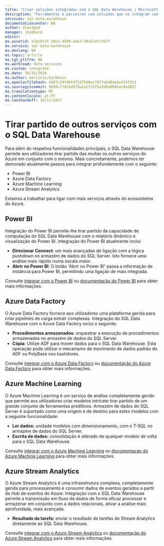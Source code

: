 ```yaml
---
title: "Criar soluções integradas com o SQL Data Warehouse | Microsoft Docs"
description: "Ferramentas e parceiros com soluções que se integram com o SQL Data Warehouse. "
services: sql-data-warehouse
documentationcenter: NA
author: mlee3gsd
manager: jhubbard
editor: 
ms.assetid: e2dc8f3f-10e3-4589-a4e2-50c67dfcf67f
ms.service: sql-data-warehouse
ms.devlang: NA
ms.topic: article
ms.tgt_pltfrm: NA
ms.workload: data-services
ms.custom: integrate
ms.date: 10/31/2016
ms.author: martinle;barbkess
ms.openlocfilehash: d407c29f99fd7537590ec787febd84a9e3f4f353
ms.sourcegitcommit: 6699c77dcbd5f8a1a2f21fba3d0a0005ac9ed6b7
ms.translationtype: MT
ms.contentlocale: pt-PT
ms.lasthandoff: 10/11/2017
---
```

# <a name="leverage-other-services-with-sql-data-warehouse"></a>Tirar partido de outros serviços com o SQL Data Warehouse
Para além do respetiva funcionalidades principais, o SQL Data Warehouse permite aos utilizadores tirar partido das muitas os outros serviços do Azure em conjunto com o mesmo.  Mais concretamente, podemos ter demorado atualmente passos para integrar profundamente com o seguinte:

* Power BI
* Azure Data Factory
* Azure Machine Learning
* Azure Stream Analytics

Estamos a trabalhar para ligar com mais serviços através do ecossistema do Azure.

## <a name="power-bi"></a>Power BI
Integração do Power BI permite-lhe tirar partido da capacidade de computação do SQL Data Warehouse com o relatório dinâmico e visualização do Power BI. Integração do Power BI atualmente inclui:

* **Direcionar Connect**: um mais avançadas de ligação com a lógica pushdown no armazém de dados do SQL Server.  Isto fornece uma análise mais rápido numa escala maior.
* **Abrir no Power BI**: O botão 'Abrir no Power BI' passa a informação de instância para Power BI, permitindo uma ligação de mais integrada.

Consulte [integrar com o Power BI](sql-data-warehouse-integrate-power-bi.md) ou [documentação do Power BI](http://blogs.msdn.com/b/powerbi/archive/2015/06/24/exploring-azure-sql-data-warehouse-with-power-bi.aspx) para obter mais informações.

## <a name="azure-data-factory"></a>Azure Data Factory
O Azure Data Factory fornece aos utilizadores uma plataforma gerida para criar pipelines de carga extrair complexas.  Integração do SQL Data Warehouse com o Azure Data Factory inclui o seguinte:

* **Procedimentos armazenados**: orquestrar a execução de procedimentos armazenados no armazém de dados do SQL Server.
* **Cópia**: Utilize ADF para mover dados para o SQL Data Warehouse.  Esta operação pode utilizar o mecanismo de movimento de dados padrão do ADF ou PolyBase nos bastidores. 

Consulte [integrar com o Azure Data Factory](sql-data-warehouse-integrate-azure-data-factory.md) ou [documentação do Azure Data Factory](https://azure.microsoft.com/documentation/services/data-factory/) para obter mais informações.

## <a name="azure-machine-learning"></a>Azure Machine Learning
O Azure Machine Learning é um serviço de análise completamente gerido que permite aos utilizadores criar modelos intricate tirar partido de um grande conjunto de ferramentas preditivos.  Armazém de dados do SQL Server é suportado como uma origem e de destino para estes modelos com a seguinte funcionalidade:

* **Ler dados:** unidade modelos com dimensionamento, com o T-SQL no armazém de dados do SQL Server.
* **Escrita de dados:** consolidação é alterado de qualquer modelo de volta para o SQL Data Warehouse.

Consulte [integrar com o Azure Machine Learning](sql-data-warehouse-integrate-azure-machine-learning.md) ou [documentação do Azure Machine Learning](https://azure.microsoft.com/services/machine-learning/) para obter mais informações.

## <a name="azure-stream-analytics"></a>Azure Stream Analytics
O Azure Stream Analytics é uma infraestrutura complexa, completamente gerida para processamento e consumir dados de eventos gerados a partir de Hub de eventos do Azure.  Integração com o SQL Data Warehouse permite a transmissão em fluxo de dados de forma eficaz processar e armazenar em conjunto com a dados relacionais, ativar a análise mais aprofundada, mais avançada.  

* **Resultado da tarefa:** enviar o resultado de tarefas do Stream Analytics diretamente ao SQL Data Warehouse.

Consulte [integrar com o Azure Stream Analytics](sql-data-warehouse-integrate-azure-stream-analytics.md) ou [documentação do Azure Stream Analytics](https://azure.microsoft.com/documentation/services/stream-analytics/) para obter mais informações.

<!--Image references-->

<!--Article references-->
[development overview]: sql-data-warehouse-overview-develop/

[Azure Data Factory]: sql-data-warehouse-integrate-azure-data-factory.md
[Azure Machine Learning]: sql-data-warehouse-integrate-azure-machine-learning.md
[Azure Stream Analytics]: sql-data-warehouse-integrate-azure-stream-analytics.md
[Power BI]: sql-data-warehouse-integrate-power-bi.md
[Partners]: sql-data-warehouse-partner-business-intelligence.md

<!--MSDN references-->

<!--Other Web references-->
